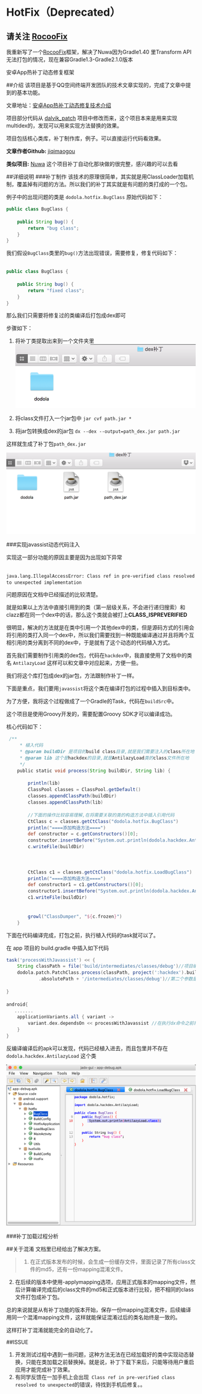 # HotFix（Deprecated）

## 请关注 [RocooFix](https://github.com/dodola/RocooFix)
我重新写了一个[RocooFix](https://github.com/dodola/RocooFix)框架，解决了Nuwa因为Gradle1.40 里Transform API无法打包的情况，现在兼容Gradle1.3-Gradle2.1.0版本

安卓App热补丁动态修复框架

##介绍
该项目是基于QQ空间终端开发团队的技术文章实现的，完成了文章中提到的基本功能。


文章地址：[安卓App热补丁动态修复技术介绍](http://zhuanlan.zhihu.com/magilu/20308548)

项目部分代码从 [dalvik_patch](https://github.com/simpleton/dalvik_patch) 项目中修改而来，这个项目本来是用来实现multidex的，发现可以用来实现方法替换的效果。

项目包括核心类库，补丁制作库，例子。可以直接运行代码看效果。

**文章作者Github:** [jiqimaogou](https://github.com/jiqimaogou)

**类似项目:**  [Nuwa](https://github.com/jasonross/Nuwa) 这个项目补丁自动化那块做的很完整，感兴趣的可以去看


##详细说明
###补丁制作
该技术的原理很简单，其实就是用ClassLoader加载机制，覆盖掉有问题的方法。所以我们的补丁其实就是有问题的类打成的一个包。

例子中的出现问题的类是 `dodola.hotfix.BugClass` 
原始代码如下：

```java
public class BugClass {

    public String bug() {
        return "bug class";
    }
}
```

我们假设`BugClass`类里的`bug()`方法出现错误，需要修复，修复代码如下：

```java

public class BugClass {

    public String bug() {
        return "fixed class";
    }
}

```

那么我们只需要将修复过的类编译后打包成dex即可

步骤如下：

1. 将补丁类提取出来到一个文件夹里    
![](img/patch1.png)

2. 将class文件打入一个jar包中 `jar cvf path.jar *`
3. 将jar包转换成dex的jar包 `dx --dex --output=path_dex.jar path.jar`

这样就生成了补丁包`path_dex.jar`

![](img/patch2.png)


###实现javassist动态代码注入


实现这一部分功能的原因主要是因为出现如下异常

`                                                             java.lang.IllegalAccessError: Class ref in pre-verified class resolved to unexpected implementation
`

问题原因在文档中已经描述的比较清楚。

> 
就是如果以上方法中直接引用到的类（第一层级关系，不会进行递归搜索）和clazz都在同一个dex中的话，那么这个类就会被打上**CLASS_ISPREVERIFIED**

很明显，解决的方法就是在类中引用一个其他dex中的类，但是源码方式的引用会将引用的类打入同一个dex中，所以我们需要找到一种既能编译通过并且将两个互相引用的类分离到不同的dex中，于是就有了这个动态的代码植入方式。

首先我们需要制作引用类的dex包，代码在`hackdex`中，我直接使用了文档中的类名 `AntilazyLoad` 这样可以和文章中对应起来，方便一些。

我们将这个库打包成dex的jar包，方法跟制作补丁一样。

下面是重点，我们要用`javassist`将这个类在编译打包的过程中插入到目标类中。

为了方便，我将这个过程做成了一个Gradle的Task，代码在`buildSrc`中。

这个项目是使用Groovy开发的，需要配置Groovy SDK才可以编译成功。

核心代码如下：

```groovy
 /**
     * 植入代码
     * @param buildDir 是项目的build class目录,就是我们需要注入的class所在地
     * @param lib 这个是hackdex的目录,就是AntilazyLoad类的class文件所在地
     */
    public static void process(String buildDir, String lib) {

        println(lib)
        ClassPool classes = ClassPool.getDefault()
        classes.appendClassPath(buildDir)
        classes.appendClassPath(lib)

        //下面的操作比较容易理解,在将需要关联的类的构造方法中插入引用代码
        CtClass c = classes.getCtClass("dodola.hotfix.BugClass")
        println("====添加构造方法====")
        def constructor = c.getConstructors()[0];
        constructor.insertBefore("System.out.println(dodola.hackdex.AntilazyLoad.class);")
        c.writeFile(buildDir)



        CtClass c1 = classes.getCtClass("dodola.hotfix.LoadBugClass")
        println("====添加构造方法====")
        def constructor1 = c1.getConstructors()[0];
        constructor1.insertBefore("System.out.println(dodola.hackdex.AntilazyLoad.class);")
        c1.writeFile(buildDir)


        growl("ClassDumper", "${c.frozen}")
    }
```

下面在代码编译完成，打包之前，执行植入代码的task就可以了。

在 app 项目的 build.gradle 中插入如下代码

```groovy
task('processWithJavassist') << {
    String classPath = file('build/intermediates/classes/debug')//项目编译class所在目录
    dodola.patch.PatchClass.process(classPath, project(':hackdex').buildDir
            .absolutePath + '/intermediates/classes/debug')//第二个参数是hackdex的class所在目录

}

android{
   .......
    applicationVariants.all { variant ->
        variant.dex.dependsOn << processWithJavassist //在执行dx命令之前将代码打入到class中
    }
}

```

反编译编译后的apk可以发现，代码已经植入进去，而且包里并不存在` dodola.hackdex.AntilazyLoad` 这个类

![](img/patch3.png)


###补丁加载过程分析

##关于混淆
文档里已经给出了解决方案。

>1. 在正式版本发布的时候，会生成一份缓存文件，里面记录了所有class文件的md5，还有一份mapping混淆文件。
2. 在后续的版本中使用-applymapping选项，应用正式版本的mapping文件，然后计算编译完成后的class文件的md5和正式版本进行比较，把不相同的class文件打包成补丁包。


总的来说就是从有补丁功能的版本开始，保存一份mapping混淆文件，后续编译用同一个混淆mapping文件，这样就能保证混淆过后的类名始终是一致的。

这样打补丁混淆就能完全的自动化了。


##ISSUE
1. 开发测试过程中遇到一些问题，这种方法无法在已经加载好的类中实现动态替换，只能在类加载之前替换掉。就是说，补丁下载下来后，只能等待用户重启应用才能完成补丁效果。
2. 有同学反馈在一加手机上会出现` Class ref in pre-verified class resolved to unexpected`的错误，待找到手机后修复。。
